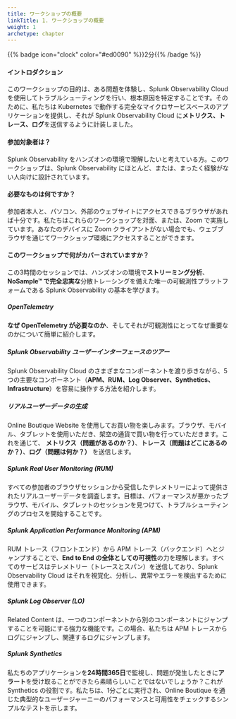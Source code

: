 ```yaml
---
title: ワークショップの概要
linkTitle: 1. ワークショップの概要
weight: 1
archetype: chapter
---
```


{{% badge icon="clock" color="#ed0090" %}}2分{{% /badge %}}

#### イントロダクション

このワークショップの目的は、ある問題を体験し、Splunk Observability Cloud を使用してトラブルシューティングを行い、根本原因を特定することです。そのために、私たちは Kubernetes で動作する完全なマイクロサービスベースのアプリケーションを提供し、それが Splunk Observability Cloud に**メトリクス、トレース、ログ**を送信するように計装しました。

#### 参加対象者は？

Splunk Observability をハンズオンの環境で理解したいと考えている方。このワークショップは、Splunk Observability にほとんど、または、まったく経験がない人向けに設計されています。

#### 必要なものは何ですか？

参加者本人と、パソコン、外部のウェブサイトにアクセスできるブラウザがあれば十分です。私たちはこれらのワークショップを対面、または、Zoom で実施しています。あなたのデバイスに Zoom クライアントがない場合でも、ウェブブラウザを通じてワークショップ環境にアクセスすることができます。

#### このワークショップで何がカバーされていますか？

この3時間のセッションでは、ハンズオンの環境で**ストリーミング分析**、**NoSample™ で完全忠実な**分散トレーシングを備えた唯一の可観測性プラットフォームである Splunk Observability の基本を学びます。

##### OpenTelemetry

**なぜ OpenTelemetry が必要なのか**、そしてそれが可観測性にとってなぜ重要なのかについて簡単に紹介します。

##### Splunk Observability ユーザーインターフェースのツアー

Splunk Observability Cloud のさまざまなコンポーネントを渡り歩きながら、5つの主要なコンポーネント（**APM、RUM、Log Observer、Synthetics、Infrastructure**）を容易に操作する方法を紹介します。

##### リアルユーザーデータの生成

Online Boutique Website を使用してお買い物を楽しみます。ブラウザ、モバイル、タブレットを使用いただき、架空の通貨で買い物を行っていただきます。これを通じて、 **メトリクス（問題があるのか？）**、**トレース（問題はどこにあるのか？）**、**ログ（問題は何か？）** を送信します。

##### Splunk Real User Monitoring (RUM)

すべての参加者のブラウザセッションから受信したテレメトリーによって提供されたリアルユーザーデータを調査します。目標は、パフォーマンスが悪かったブラウザ、モバイル、タブレットのセッションを見つけて、トラブルシューティングのプロセスを開始することです。

##### Splunk Application Performance Monitoring (APM)

RUM トレース（フロントエンド）から APM トレース（バックエンド）へとジャンプすることで、**End to End の全体としての可視性**の力を理解します。すべてのサービスはテレメトリー（トレースとスパン）を送信しており、Splunk Observability Cloud はそれを視覚化、分析し、異常やエラーを検出するために使用できます。

##### Splunk Log Observer (LO)

Related Content は、一つのコンポーネントから別のコンポーネントにジャンプすることを可能にする強力な機能です。この場合、私たちは APM トレースからログにジャンプし、関連するログにジャンプします。

##### Splunk Synthetics

私たちのアプリケーションを**24時間365日**で監視し、問題が発生したときに**アラート**を受け取ることができたら素晴らしいことではないでしょうか？これが Synthetics の役割です。私たちは、1分ごとに実行され、Online Boutique を通じた典型的なユーザージャーニーのパフォーマンスと可用性をチェックするシンプルなテストを示します。